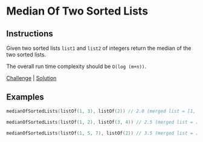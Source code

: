 # Median Of Two Sorted Lists

## Instructions

Given two sorted lists `list1` and `list2` of integers return the median of the two sorted lists.

The overall run time complexity should be `O(log (m+n))`.

[Challenge](Challenge.kt) | [Solution](Solution.kt)

## Examples

```kotlin
medianOfSortedLists(listOf(1, 3), listOf(2)) // 2.0 (merged list = [1, 2, 3] and median is 2)

medianOfSortedLists(listOf(1, 2), listOf(3, 4)) // 2.5 (merged list = [1, 2, 3, 4] and median is (2 + 3) / 2 = 2.5)

medianOfSortedLists(listOf(1, 5, 7), listOf(2)) // 3.5 (merged list = [1, 2, 5, 7] and median is (2 + 5) / 2 = 3.5)
```
